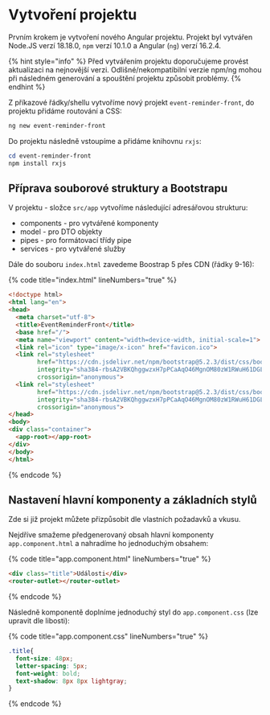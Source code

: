 # Vytvoření projektu

Prvním krokem je vytvoření nového Angular projektu. Projekt byl vytvářen Node.JS verzí 18.18.0,  `npm` verzí 10.1.0 a Angular (`ng`) verzí 16.2.4.

{% hint style="info" %}
Před vytvářením projektu doporučujeme provést aktualizaci na nejnovější verzi. Odlišné/nekompatibilní verzie npm/ng mohou při následném generování a spouštění projektu způsobit problémy.
{% endhint %}

Z příkazové řádky/shellu vytvoříme nový projekt `event-reminder-front`, do projektu přidáme routování a CSS:

```powershell
ng new event-reminder-front
```

Do projektu následně vstoupíme a přidáme knihovnu `rxjs`:

```powershell
cd event-reminder-front
npm install rxjs
```

## Příprava souborové struktury a Bootstrapu

V projektu - složce `src/app` vytvoříme následující adresářovou strukturu:

* components - pro vytvářené komponenty
* model - pro DTO objekty
* pipes - pro formátovací třídy pipe
* services - pro vytvářené služby

Dále do souboru `index.html` zavedeme Boostrap 5 přes CDN (řádky 9-16):

{% code title="index.html" lineNumbers="true" %}
```html
<!doctype html>
<html lang="en">
<head>
  <meta charset="utf-8">
  <title>EventReminderFront</title>
  <base href="/">
  <meta name="viewport" content="width=device-width, initial-scale=1">
  <link rel="icon" type="image/x-icon" href="favicon.ico">
  <link rel="stylesheet" 
        href="https://cdn.jsdelivr.net/npm/bootstrap@5.2.3/dist/css/bootstrap.min.css"
        integrity="sha384-rbsA2VBKQhggwzxH7pPCaAqO46MgnOM80zW1RWuH61DGLwZJEdK2Kadq2F9CUG65" 
        crossorigin="anonymous">
  <link rel="stylesheet" 
        href="https://cdn.jsdelivr.net/npm/bootstrap@5.2.3/dist/css/bootstrap.min.css"
        integrity="sha384-rbsA2VBKQhggwzxH7pPCaAqO46MgnOM80zW1RWuH61DGLwZJEdK2Kadq2F9CUG65" 
        crossorigin="anonymous">
</head>
<body>
<div class="container">
  <app-root></app-root>
</div>
</body>
</html>

```
{% endcode %}

## Nastavení hlavní komponenty a základních stylů

Zde si již projekt můžete přizpůsobit dle vlastních požadavků a vkusu.

Nejdříve smažeme předgenerovaný obsah hlavní komponenty `app.component.html` a nahradíme ho jednoduchým obsahem:

{% code title="app.component.html" lineNumbers="true" %}
```html
<div class="title">Události</div>
<router-outlet></router-outlet>
```
{% endcode %}

Následně komponentě doplníme jednoduchý styl do `app.component.css` (lze upravit dle libosti):

{% code title="app.component.css" lineNumbers="true" %}
```css
.title{
  font-size: 48px;
  letter-spacing: 5px;
  font-weight: bold;
  text-shadow: 8px 8px lightgray;
}
```
{% endcode %}

